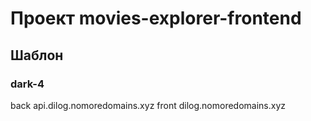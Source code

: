 # Проект movies-explorer-frontend
## Шаблон
### dark-4

back api.dilog.nomoredomains.xyz
front dilog.nomoredomains.xyz 
